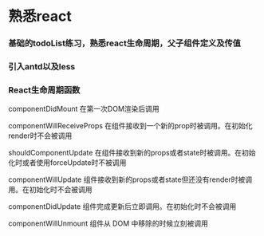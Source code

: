 # 熟悉react

### 基础的todoList练习，熟悉react生命周期，父子组件定义及传值

### 引入antd以及less

### React生命周期函数

componentDidMount
在第一次DOM渲染后调用


componentWillReceiveProps
在组件接收到一个新的prop时被调用。在初始化render时不会被调用


shouldComponentUpdate
在组件接收到新的props或者state时被调用。在初始化时或者使用forceUpdate时不被调用


componentWillUpdate
组件接收到新的props或者state但还没有render时被调用。在初始化时不会被调用


componentDidUpdate
组件完成更新后立即调用。在初始化时不会被调用


componentWillUnmount
组件从 DOM 中移除的时候立刻被调用
